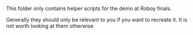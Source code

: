 This folder only contains helper scripts for the demo at Roboy finals.

Generally they should only be relevant to you if you want to recreate it. It is not worth looking at them otherwise
